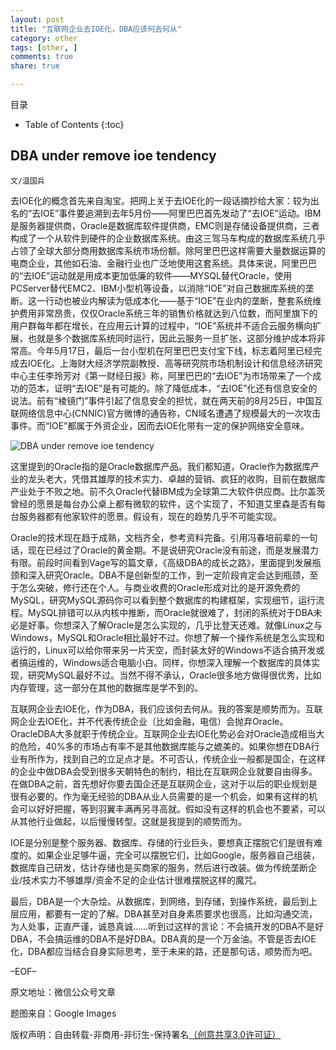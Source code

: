 ```yaml
---
layout: post
title: "互联网企业去IOE化，DBA应该何去何从"
category: other
tags: [other, ]
comments: true
share: true

---
```



目录

* Table of Contents
{:toc}

## DBA under remove ioe tendency ##

`文/温国兵`

去IOE化的概念首先来自淘宝。把网上关于去IOE化的一段话摘抄给大家：较为出名的“去IOE”事件要追溯到去年5月份——阿里巴巴首先发动了“去IOE”运动。IBM是服务器提供商，Oracle是数据库软件提供商，EMC则是存储设备提供商，三者构成了一个从软件到硬件的企业数据库系统。由这三驾马车构成的数据库系统几乎占领了全球大部分商用数据库系统市场份额。除阿里巴巴这样需要大量数据运算的电商企业，其他如石油、金融行业也广泛地使用这套系统。具体来说，阿里巴巴的“去IOE”运动就是用成本更加低廉的软件——MYSQL替代Oracle，使用PCServer替代EMC2、IBM小型机等设备，以消除“IOE”对自己数据库系统的垄断。这一行动也被业内解读为低成本化——基于“IOE”在业内的垄断，整套系统维护费用非常昂贵，仅仅Oracle系统三年的销售价格就达到八位数，而阿里旗下的用户群每年都在增长，在应用云计算的过程中，“IOE”系统并不适合云服务横向扩展，也就是多个数据库系统同时运行，因此云服务一旦扩张，这部分维护成本将非常高。今年5月17日，最后一台小型机在阿里巴巴支付宝下线，标志着阿里已经完成去IOE化。上海财大经济学院副教授、高等研究院市场机制设计和信息经济研究中心主任李玲芳对《第一财经日报》称，阿里巴巴的“去IOE”为市场带来了一个成功的范本，证明“去IOE”是有可能的。除了降低成本，“去IOE”化还有信息安全的说法。前有“棱镜门”事件引起了信息安全的担忧，就在两天前的8月25日，中国互联网络信息中心(CNNIC)官方微博的通告称，CN域名遭遇了规模最大的一次攻击事件。而“IOE”都属于外资企业，因而去IOE化带有一定的保护网络安全意味。

![DBA under remove ioe tendency](http://i.imgur.com/3ff82my.jpg)

这里提到的Oracle指的是Oracle数据库产品。我们都知道，Oracle作为数据库产业的龙头老大，凭借其雄厚的技术实力、卓越的营销、疯狂的收购，目前在数据库产业处于不败之地。前不久Oracle代替IBM成为全球第二大软件供应商。比尔盖茨曾经的愿景是每台办公桌上都有微软的软件，这个实现了，不知道艾里森是否有每台服务器都有他家软件的愿景。假设有，现在的趋势几乎不可能实现。

Oracle的技术现在趋于成熟，文档齐全，参考资料完备。引用冯春培前辈的一句话，现在已经过了Oracle的黄金期。不是说研究Oracle没有前途，而是发展潜力有限。前段时间看到Vage写的篇文章，《高级DBA的成长之路》，里面提到发展瓶颈和深入研究Oracle。DBA不是创新型的工作，到一定阶段肯定会达到瓶颈，至于怎么突破，修行还在个人。与商业收费的Oracle形成对比的是开源免费的MySQL，研究MySQL源码你可以看到整个数据库的构建框架，实现细节，运行流程。MySQL排错可以从内核中推断，而Oracle就很难了，封闭的系统对于DBA未必是好事。你想深入了解Oracle是怎么实现的，几乎比登天还难。就像Linux之与Windows，MySQL和Oracle相比最好不过。你想了解一个操作系统是怎么实现和运行的，Linux可以给你带来另一片天空，而封装太好的Windows不适合搞开发或者搞运维的，Windows适合电脑小白。同样，你想深入理解一个数据库的具体实现，研究MySQL最好不过。当然不得不承认，Oracle很多地方做得很优秀，比如内存管理，这一部分在其他的数据库是学不到的。                                                    

互联网企业去IOE化，作为DBA，我们应该何去何从。我的答案是顺势而为。互联网企业去IOE化，并不代表传统企业（比如金融，电信）会抛弃Oracle。OracleDBA大多就职于传统企业。互联网企业去IOE化势必会对Oracle造成相当大的危险，40%多的市场占有率不是其他数据库能与之媲美的。如果你想在DBA行业有所作为，找到自己的立足点才是。不可否认，传统企业一般都是国企，在这样的企业中做DBA会受到很多天朝特色的制约，相比在互联网企业就要自由得多。在做DBA之前，首先想好你要去国企还是互联网企业，这对于以后的职业规划是很有必要的。作为毫无经验的DBA从业人员需要的是一个机会，如果有这样的机会可以好好把握，等到羽翼丰满再另寻高就。假如没有这样的机会也不要紧，可以从其他行业做起，以后慢慢转型。这就是我提到的顺势而为。

IOE是分别是整个服务器、数据库、存储的行业巨头，要想真正摆脱它们是很有难度的。如果企业足够牛逼，完全可以摆脱它们，比如Google，服务器自己组装，数据库自己研发，估计存储也是买商家的服务，然后进行改装。做为传统垄断企业/技术实力不够雄厚/资金不足的企业估计很难摆脱这样的魔咒。

最后，DBA是一个大杂烩。从数据库，到网络，到存储，到操作系统，最后到上层应用，都要有一定的了解。DBA甚至对自身素质要求也很高，比如沟通交流，为人处事，正直严谨，诚恳真诚……听到过这样的言论：不会搞开发的DBA不是好DBA，不会搞运维的DBA不是好DBA。DBA真的是一个万金油。不管是否去IOE化，DBA都应当结合自身实际思考，至于未来的路，还是那句话，顺势而为吧。

–EOF–

原文地址：微信公众号文章

题图来自：Google Images

版权声明：自由转载-非商用-非衍生-保持署名<a href="http://creativecommons.org/licenses/by-nc-nd/3.0/deed.zh" target="_blank">（创意共享3.0许可证）</a>

